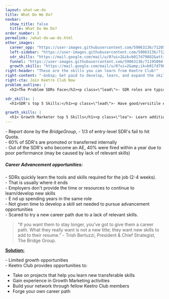 ```yaml
---
layout: what-we-do
title: What Do We Do?
navbar:
  show_title: false
  title: What Do We Do?
order_number: 3
permalink: /what-do-we-do.html
other_images:
  career_opp: "https://user-images.githubusercontent.com/59063136/71205671-b6a53180-2257-11ea-83ef-e2437fbc6031.png"
  left-sidebar: "https://user-images.githubusercontent.com/59063136/71206821-6085bd80-225a-11ea-9435-4a40c5b5920b.jpg"
  sdr_skills: "https://mail.google.com/mail/u/0?ui=2&ik=b017d79882&attid=0.1&permmsgid=msg-a:r-2800180304213369896&th=16f15f68b1fad78c&view=fimg&sz=s0-l75-ft&attbid=ANGjdJ-1lbvfLvAGc-TYi_GmAsSCzo2ZmcQQLpp-d80TpcX8fj8WjwhLyd3Ja1DfzfYoRlg89n4fACtTeYKXcuE9ulhorwJP3WBDDFQM3wG8VpOTlgyU9aLwtNh8wzE&disp=emb&realattid=ii_k4afpryb0"
  funnel: "https://user-images.githubusercontent.com/59063136/71195094-1690dd80-2242-11ea-85b2-dfbabe5cee0c.png"
  growth_skills: "https://mail.google.com/mail/u/0?ui=2&amp;ik=b017d79882&amp;attid=0.1&amp;permmsgid=msg-a:r1922318279603828568&amp;th=16f15ff67e2141c8&amp;view=fimg&amp;sz=s0-l75-ft&amp;attbid=ANGjdJ_fYVlusLWf_RY14S9aw1XVRNSg01Yd31WVQ4Wjo50U2lzJglOUxoHBnAW_VTr_y8hJKNpOLPd3NAwCZX_hr5FhfbHlflH6EOtciisASbDYnWeXETe5uxF5vzs&amp;disp=emb&amp;realattid=ii_k4ag2bqk0"
right-header: "These are the skills you can learn from Keetro Club!"
right-content: "-&nbsp; Get paid to develop, learn, and expand the skillset&nbsp;<br>- Help prepare for advancement opportunities<br>- Transition into a new marketing career&nbsp;&nbsp;"
right-cta: Join Keetro Club Now
problem_outline: |
  <h2>The Problem SDRs Face</h2><p class=\"lead\">- SDR roles are typically entry-level. <br>- Play a critical role at any company <br>- First contact customer has with brand<br>- Not offered enough opportunities to evolve their career<br>- Many seek internal advancement opportunities (Account Executives, SDR Manager, etc.) but many fail due to standard SDR's/AE ratio. <br>- No clear career advancement opportunities/ career path<br>- Not given enough opportunities to gain skills for career advancement<br>- May feel “stuck” in their current roles&nbsp;</p>

sdr_skills: |
  <h1>SDR's top 5 Skills:</h1><p class=\"lead\">- Have good/versitile existing skills<br>- Can be valuable for growth marketing career<br><br></p>

growth_skills: |
  <h1> Growth Marketer top 5 Skills</h1><p class=\"lea">- Learn additional skills to help transition into a growth marketer</p>
---
```

<p>- Report done by the <i>BridgeGroup</i>, - 1/3 of entry-level SDR's fail to hit Quota. <br>- 60% of SDR's are promoted or transferred internally<br>- Out of the SDR's who become an AE, 40% were fired within a year due to poor performance (may be caused by lack of relevant skills)</p>
<h5>Career Advancement opportunities:</h5>
<p>- SDRs quickly learn the tools and skills required for the job (2-4 weeks). <br>- That is usually where it ends<br>- Employers don't provide the time or resources to continue to learn/develop new skills<br>- E
    <gwmw class="ginger-module-highlighter-mistake-type-3" id="gwmw-15766279482914952798457">nd</gwmw>&nbsp;up spending years in the same role <br>- Not given time to develop a skill set needed to pursue advancement opportunities<br>- Scared to try a new career path due to a lack of relevant skills. </p>
<blockquote> “If you want them to stay longer, you’ve got to give them a career path. What they really want is not a new title; they want new skills to add to their resume.” - Trish Bertuzzi, President &amp; Chief Strategist, The Bridge Group. </blockquote>
<p><b><u>
Solution:</u></b></p>
<p>- Limited growth opportunities<br>- Keetro Club provides opportunities to:</p>
<ul class="bullets">
    <li>Take on projects that help you learn new transferable skills</li>
    <li>Gain experience in Growth Marketing activities</li>
    <li>Build your network through fellow Keetro Club members&nbsp;</li>
    <li>Forge your own career path</li>
</ul>
